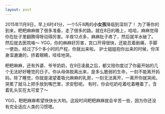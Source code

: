 ```yaml
---
layout: post
---
```

2015年11月9日，早上6时41分，一个5斤8两的**小女孩**降临到深圳了！
为了等你的到来，粑粑麻麻做了很多准备，走了很多的路。就在8日的晚上，哈哈，麻麻觉得你在肚子里翻腾得呀动得厉害。半夜12点多，麻麻肚子疼了，然后就羊水破了。然后就去医院咯～
YGG，你的麻麻好厉害，宫口开得很快，还能忍着剧痛，手脚一使劲，经过了5个多小时的产程，你就出来啦。
护士姐姐抱你出来的时候，你浑身湿漉漉的，挤着眼睛，哇哇地哭。

粑粑麻麻，还有外婆、爷爷奶奶，在9日凌晨之后，都又陪你度过了你最开始的几个无法好好睡觉的日子。你从母体脱离出来，是多么脆弱的生命，一刻不能离开妈妈。除了睡觉，你就是渴望着吸允麻麻的乳房，一刻无法离开，一离开你就哭闹。哭累了就马上把手放到嘴巴里，求安慰呢。
有时，你会吃奶吃着吃着睡着了，含着乳头实在太可爱了～

YGG，粑粑麻麻希望快快长大哟。这段时间粑粑麻麻就会辛苦一些，因为你还没有完全适应人类的习惯嗯。

